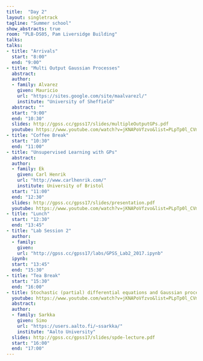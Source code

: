 ```yaml
---
title:  "Day 2"
layout: singletrack
tagline: "Summer school"
show_abstracts: true
room: "PLB-DS05, Pam Liversidge Building"
talks:
talks:
- title: "Arrivals"
  start: "8:00"
  end: "9:00"
- title: "Multi Output Gaussian Processes"
  abstract:
  author:
  - family: Alvarez
    given: Mauricio
    url: "https://sites.google.com/site/maalvarezl/"
    institute: "University of Sheffield"
  abstract: ""
  start: "9:00"
  end: "10:30"
  slides: http://gpss.cc/gpss17/slides/multipleOutputGPs.pdf
  youtube: https://www.youtube.com/watch?v=jKNAPoVfzvo&list=PLpTp0l_CVmgwyAthrUmmdIFiunV1VvicM&index=3
- title: "Coffee Break"
  start: "10:30"
  end: "11:00"
- title: "Unsupervised Learning with GPs"
  abstract:
  author:
  - family: Ek
    given: Carl Henrik
    url: "http://www.carlhenrik.com/"
    institute: University of Bristol
  start: "11:00"
  end: "12:30"
  slides: http://gpss.cc/gpss17/slides/presentation.pdf
  youtube: https://www.youtube.com/watch?v=jKNAPoVfzvo&list=PLpTp0l_CVmgwyAthrUmmdIFiunV1VvicM&index=4
- title: "Lunch"
  start: "12:30"
  end: "13:45"
- title: "Lab Session 2"
  author:
  - family:
    given:
    url: "http://gpss.cc/gpss17/labs/GPSS_Lab2_2017.ipynb"
  ipynb:
  start: "13:45"
  end: "15:30"
- title: "Tea Break"
  start: "15:30"
  end: "16:00"
- title: Stochastic (partial) differential equations and Gaussian processes
  youtube: https://www.youtube.com/watch?v=jKNAPoVfzvo&list=PLpTp0l_CVmgwyAthrUmmdIFiunV1VvicM&index=5
  abstract:
  author:
  - family: Sarkka
    given: Simo
    url: "https://users.aalto.fi/~ssarkka/"
    institute: "Aalto University"
  slides: http://gpss.cc/gpss17/slides/spde-lecture.pdf
  start: "16:00"
  end: "17:00"
---
```

